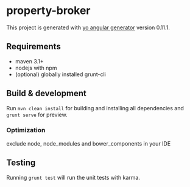 # property-broker

This project is generated with [yo angular generator](https://github.com/yeoman/generator-angular)
version 0.11.1.

## Requirements

 * maven 3.1+
 * nodejs with npm
 * (optional) globally installed grunt-cli

## Build & development

Run `mvn clean install` for building and installing all dependencies and `grunt serve` for preview.

### Optimization

exclude node, node_modules and bower_components in your IDE

## Testing

Running `grunt test` will run the unit tests with karma.
